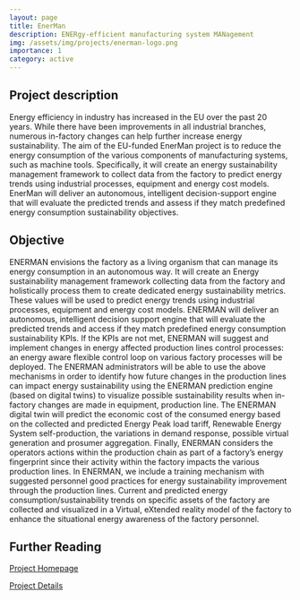 ```yaml
---
layout: page
title: EnerMan
description: ENERgy-efficient manufacturing system MANagement
img: /assets/img/projects/enerman-logo.png
importance: 1
category: active
---
```


## Project description

Energy efficiency in industry has increased in the EU over the past 20 years.
While there have been improvements in all industrial branches, numerous in-factory changes can help further increase energy sustainability.
The aim of the EU-funded EnerMan project is to reduce the energy consumption of the various components of manufacturing systems, such as machine tools.
Specifically, it will create an energy sustainability management framework to collect data from the factory to predict energy trends using industrial processes, equipment and energy cost models.
EnerMan will deliver an autonomous, intelligent decision-support engine that will evaluate the predicted trends and assess if they match predefined energy consumption sustainability objectives.

## Objective

ENERMAN envisions the factory as a living organism that can manage its energy consumption in an autonomous way.
It will create an Energy sustainability management framework collecting data from the factory and holistically process them to create dedicated energy sustainability metrics.
These values will be used to predict energy trends using industrial processes, equipment and energy cost models.
ENERMAN will deliver an autonomous, intelligent decision support engine that will evaluate the predicted trends and access if they match predefined energy consumption sustainability KPIs.
If the KPIs are not met, ENERMAN will suggest and implement changes in energy affected production lines control processes: an energy aware flexible control loop on various factory processes will be deployed.
The ENERMAN administrators will be able to use the above mechanisms in order to identify how future changes in the production lines can impact energy sustainability using the ENERMAN prediction engine (based on digital twins) to visualize possible sustainability results when in-factory changes are made in equipment, production line.
The ENERMAN digital twin will predict the economic cost of the consumed energy based on the collected and predicted Energy Peak load tariff, Renewable Energy System self-production, the variations in demand response, possible virtual generation and prosumer aggregation.
Finally, ENERMAN considers the operators actions within the production chain as part of a factory’s energy fingerprint since their activity within the factory impacts the various production lines.
In ENERMAN, we include a training mechanism with suggested personnel good practices for energy sustainability improvement through the production lines.
Current and predicted energy consumption/sustainability trends on specific assets of the factory are collected and visualized in a Virtual, eXtended reality model of the factory to enhance the situational energy awareness of the factory personnel.

## Further Reading

[Project Homepage](https://enerman-h2020.eu/)

[Project Details](https://cordis.europa.eu/project/id/958478)
